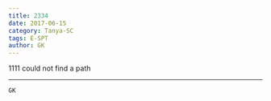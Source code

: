 ```yaml
---
title: 2334
date: 2017-06-15
category: Tanya-SC
tags: E-SPT
author: GK
---
```


1111 could not find a path

---



`GK`
